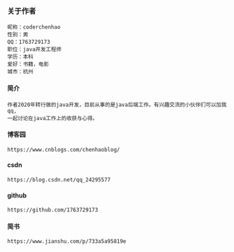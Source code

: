 ### 关于作者

```text
昵称：coderchenhao
性别：男
QQ：1763729173
职位：java开发工程师
学历：本科
爱好：书籍，电影
城市：杭州
```
#### 简介
```text
作者2020年转行做的java开发，目前从事的是java后端工作。有兴趣交流的小伙伴们可以加我qq,
一起讨论在java工作上的收获与心得。
```

#### 博客园
```text
https://www.cnblogs.com/chenhaoblog/
```

#### csdn

```text
https://blog.csdn.net/qq_24295577
```
#### github

```text
https://github.com/1763729173
```

#### 简书

```text
https://www.jianshu.com/p/733a5a95819e
```
